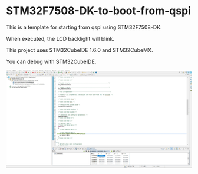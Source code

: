 # STM32F7508-DK-to-boot-from-qspi

This is a template for starting from qspi using STM32F7508-DK.

When executed, the LCD backlight will blink.

This project uses STM32CubeIDE 1.6.0 and STM32CubeMX.

You can debug with STM32CubeIDE.

![ss](/ss.jpg) 